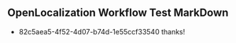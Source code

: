 ## OpenLocalization Workflow Test MarkDown
* 82c5aea5-4f52-4d07-b74d-1e55ccf33540 
thanks!<!--HONumber=Mar16_HO3-->
